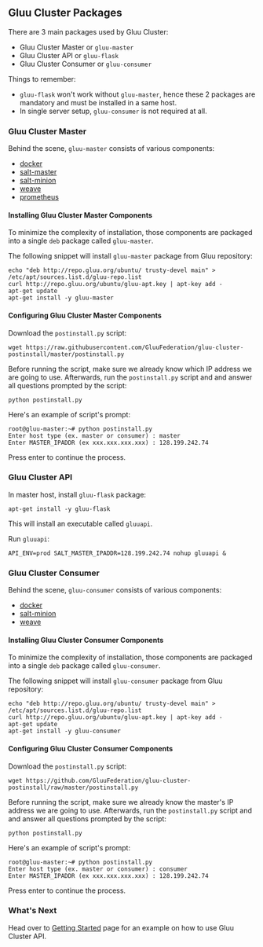 ## Gluu Cluster Packages

There are 3 main packages used by Gluu Cluster:

* Gluu Cluster Master or `gluu-master`
* Gluu Cluster API or `gluu-flask`
* Gluu Cluster Consumer or `gluu-consumer`

Things to remember:

* `gluu-flask` won't work without `gluu-master`, hence these 2 packages are mandatory and must be installed in a same host.
* In single server setup, `gluu-consumer` is not required at all.

### Gluu Cluster Master

Behind the scene, `gluu-master` consists of various components:

* [docker](https://www.docker.com/)
* [salt-master](https://github.com/saltstack/salt)
* [salt-minion](https://github.com/saltstack/salt)
* [weave](http://weave.works/)
* [prometheus](http://prometheus.io/)

#### Installing Gluu Cluster Master Components

To minimize the complexity of installation, those components are packaged into a single `deb` package called `gluu-master`.

The following snippet will install `gluu-master` package from Gluu repository:

```
echo "deb http://repo.gluu.org/ubuntu/ trusty-devel main" > /etc/apt/sources.list.d/gluu-repo.list
curl http://repo.gluu.org/ubuntu/gluu-apt.key | apt-key add -
apt-get update
apt-get install -y gluu-master
```

#### Configuring Gluu Cluster Master Components

Download the `postinstall.py` script:

```
wget https://raw.githubusercontent.com/GluuFederation/gluu-cluster-postinstall/master/postinstall.py
```

Before running the script, make sure we already know which IP address we are going to use.
Afterwards, run the `postinstall.py` script and and answer all questions prompted by the script:

```
python postinstall.py
```

Here's an example of script's prompt:

```
root@gluu-master:~# python postinstall.py
Enter host type (ex. master or consumer) : master
Enter MASTER_IPADDR (ex xxx.xxx.xxx.xxx) : 128.199.242.74
```

Press enter to continue the process.

### Gluu Cluster API

In master host, install `gluu-flask` package:

```
apt-get install -y gluu-flask
```

This will install an executable called `gluuapi`.

Run `gluuapi`:

```
API_ENV=prod SALT_MASTER_IPADDR=128.199.242.74 nohup gluuapi &
```

### Gluu Cluster Consumer

Behind the scene, `gluu-consumer` consists of various components:

* [docker](https://www.docker.com/)
* [salt-minion](https://github.com/saltstack/salt)
* [weave](http://weave.works/)

#### Installing Gluu Cluster Consumer Components

To minimize the complexity of installation, those components are packaged into a single `deb` package called `gluu-consumer`.

The following snippet will install `gluu-consumer` package from Gluu repository:

```
echo "deb http://repo.gluu.org/ubuntu/ trusty-devel main" > /etc/apt/sources.list.d/gluu-repo.list
curl http://repo.gluu.org/ubuntu/gluu-apt.key | apt-key add -
apt-get update
apt-get install -y gluu-consumer
```

#### Configuring Gluu Cluster Consumer Components

Download the `postinstall.py` script:

```
wget https://github.com/GluuFederation/gluu-cluster-postinstall/raw/master/postinstall.py
```

Before running the script, make sure we already know the master's IP address we are going to use.
Afterwards, run the `postinstall.py` script and and answer all questions prompted by the script:

```
python postinstall.py
```

Here's an example of script's prompt:

```
root@gluu-master:~# python postinstall.py
Enter host type (ex. master or consumer) : consumer
Enter MASTER_IPADDR (ex xxx.xxx.xxx.xxx) : 128.199.242.74
```

Press enter to continue the process.

### What's Next

Head over to [Getting Started](../getting-started/index.md) page for an example on how to use Gluu Cluster API.


